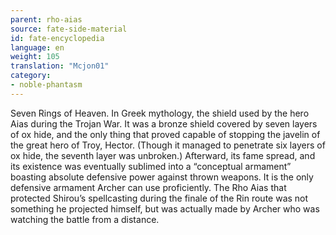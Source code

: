 ```yaml
---
parent: rho-aias
source: fate-side-material
id: fate-encyclopedia
language: en
weight: 105
translation: "Mcjon01"
category:
- noble-phantasm
---
```


Seven Rings of Heaven.
In Greek mythology, the shield used by the hero Aias during the Trojan War.
It was a bronze shield covered by seven layers of ox hide, and the only thing that proved capable of stopping the javelin of the great hero of Troy, Hector. (Though it managed to penetrate six layers of ox hide, the seventh layer was unbroken.)
Afterward, its fame spread, and its existence was eventually sublimed into a “conceptual armament” boasting absolute defensive power against thrown weapons.
It is the only defensive armament Archer can use proficiently.
The Rho Aias that protected Shirou’s spellcasting during the finale of the Rin route was not something he projected himself, but was actually made by Archer who was watching the battle from a distance.
